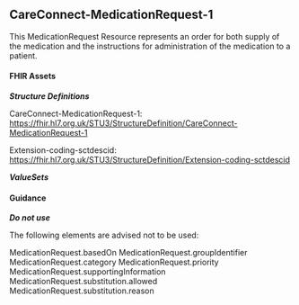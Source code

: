 ## CareConnect-MedicationRequest-1 ##

This MedicationRequest Resource represents an order for both supply of the medication and the instructions for administration of the medication to a patient. 

#### FHIR Assets ####

***Structure Definitions***
CareConnect-MedicationRequest-1: <a href="https://fhir.hl7.org.uk/STU3/StructureDefinition/CareConnect-MedicationRequest-1"> https://fhir.hl7.org.uk/STU3/StructureDefinition/CareConnect-MedicationRequest-1 </a>Extension-coding-sctdescid: <a href="https://fhir.hl7.org.uk/STU3/StructureDefinition/Extension-coding-sctdescid"> https://fhir.hl7.org.uk/STU3/StructureDefinition/Extension-coding-sctdescid </a>***ValueSets***#### Guidance ####

***Do not use***

The following elements are advised not to be used:

MedicationRequest.basedOn
MedicationRequest.groupIdentifier
MedicationRequest.category
MedicationRequest.priority
MedicationRequest.supportingInformation
MedicationRequest.substitution.allowed
MedicationRequest.substitution.reason
